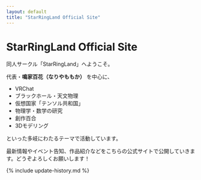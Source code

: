 ```yaml
---
layout: default
title: "StarRingLand Official Site"
---
```


# StarRingLand Official Site

同人サークル「StarRingLand」へようこそ。

代表・**鳴家百花（なりやももか）** を中心に、  
- VRChat  
- ブラックホール・天文物理  
- 仮想国家「テンソル共和国」  
- 物理学・数学の研究  
- 創作百合  
- 3Dモデリング  

といった多岐にわたるテーマで活動しています。

最新情報やイベント告知、作品紹介などをこちらの公式サイトで公開していきます。どうぞよろしくお願いします！

{% include update-history.md %}
